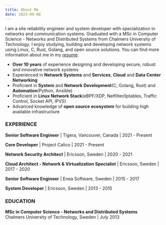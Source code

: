 ```yaml
---
title: About Me
date: 2023-09-08
---
```

I am a site reliability engineer and system developer with specialization in networks and communication systems.
Graduated with a MSc in Computer Science - Networks and Distributed Systems from Chalmers University of Technology.
I enjoy studying, building and developing network systems using Linux, C, Rust, Golang, and open source solutions.
You can find more information about me in my [resume](https://drive.google.com/file/d/1HOWM9vcwScF6BEWcyVe9Dp5uQLK8VJUp/view?usp=sharing).

- **Over 10 years** of experience designing and developing secure, robust and innovative network systems
- Experienced in **Network Systems** and **Services**, **Cloud** and **Data Center Networking**
- Proficient in **System** and **Network Development**(C, Golang, Rust) and **Automation**(Python, Ansible)
- Proficient in **Linux Network Stack**(eBPF/XDP, Netfilter/Iptables, Traffic Control, Socket API, IPVS)
- Advanced knowledge of **open source ecosystem** for building high available infrastructure

### EXPERIENCE
**Senior Software Engineer** | Tigera, Vancouver, Canada | 2021 - Present

**Core Developer** | Project Calico | 2021 - Present

**Network Security Architect** | Ericsson, Sweden | 2020 - 2021

**Cloud Architect - Network & Virtualization Specialist** | Ericsson, Sweden | 2017 - 2020

**Senior Software Engineer** | Enea Software, Sweden | 2015 - 2017

**System Developer** | Ericsson, Sweden | 2013 - 2015

### EDUCATION
**MSc in Computer Science - Networks and Distributed Systems**</br>
Chalmers University of Technology, Sweden | July 2013
